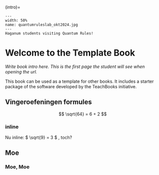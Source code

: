 (intro)=

``` {figure} figures/quantumruleslab_okt2024.jpg
---
width: 50%
name: quantumruleslab_okt2024.jpg
---
Haganum students visiting Quantum Rules!
```
# Welcome to the Template Book

_Write book intro here. This is the first page the student will see when opening the url._

This book can be used as a template for other books. It includes a starter package of the software developed by the TeachBooks initiative.

## Vingeroefeningen formules ##
$$ \sqrt{64} = 6 + 2 $$

### inline ###
Nu inline: 
$ \sqrt{9} = 3 $ 
, toch?

## Moe ##
### Moe, Moe ###
